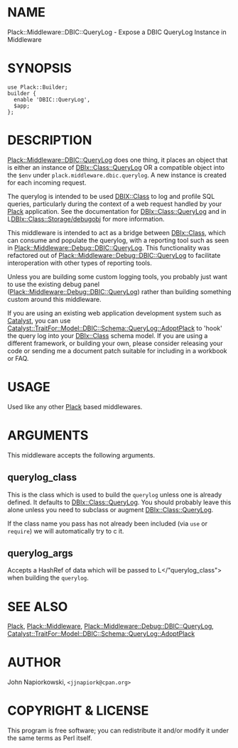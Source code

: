 # NAME

Plack::Middleware::DBIC::QueryLog - Expose a DBIC QueryLog Instance in Middleware

# SYNOPSIS

    use Plack::Builder;
    builder {
      enable 'DBIC::QueryLog',
      $app;
    };

# DESCRIPTION

[Plack::Middleware::DBIC::QueryLog](http://search.cpan.org/perldoc?Plack::Middleware::DBIC::QueryLog) does one thing, it places an object that
is either an instance of [DBIx::Class::QueryLog](http://search.cpan.org/perldoc?DBIx::Class::QueryLog) OR a compatible object into
the `$env` under `plack.middleware.dbic.querylog`.  A new instance is created
for each incoming request.

The querylog is intended to be used [DBIX::Class](http://search.cpan.org/perldoc?DBIX::Class) to log and profile SQL
queries, particularly during the context of a web request handled by your
[Plack](http://search.cpan.org/perldoc?Plack) application.  See the documentation for [DBIx::Class::QueryLog](http://search.cpan.org/perldoc?DBIx::Class::QueryLog) and
in L<DBIx::Class::Storage/debugobj> for more information.

This middleware is intended to act as a bridge between [DBIx::Class](http://search.cpan.org/perldoc?DBIx::Class), which
can consume and populate the querylog, with a reporting tool such as seen in
[Plack::Middleware::Debug::DBIC::QueryLog](http://search.cpan.org/perldoc?Plack::Middleware::Debug::DBIC::QueryLog).  This functionality was refactored
out of [Plack::Middleware::Debug::DBIC::QueryLog](http://search.cpan.org/perldoc?Plack::Middleware::Debug::DBIC::QueryLog) to facilitate interoperation
with other types of reporting tools.

Unless you are building some custom logging tools, you probably just want to
use the existing debug panel ([Plack::Middleware::Debug::DBIC::QueryLog](http://search.cpan.org/perldoc?Plack::Middleware::Debug::DBIC::QueryLog))
rather than building something custom around this middleware.

If you are using an existing web application development system such as [Catalyst](http://search.cpan.org/perldoc?Catalyst),
you can use [Catalyst::TraitFor::Model::DBIC::Schema::QueryLog::AdoptPlack](http://search.cpan.org/perldoc?Catalyst::TraitFor::Model::DBIC::Schema::QueryLog::AdoptPlack) to
'hook' the query log into your [DBIx::Class](http://search.cpan.org/perldoc?DBIx::Class) schema model.  If you are using
a different framework, or building your own, please consider releasing your
code or sending me a document patch suitable for including in a workbook or FAQ.

# USAGE

Used like any other [Plack](http://search.cpan.org/perldoc?Plack) based middlewares.

# ARGUMENTS

This middleware accepts the following arguments.

## querylog_class

This is the class which is used to build the `querylog` unless one is already
defined.  It defaults to [DBIx::Class::QueryLog](http://search.cpan.org/perldoc?DBIx::Class::QueryLog).  You should probably leave
this alone unless you need to subclass or augment [DBIx::Class::QueryLog](http://search.cpan.org/perldoc?DBIx::Class::QueryLog).

If the class name you pass has not already been included (via `use` or 
`require`) we will automatically try to c<require> it.

## querylog_args

Accepts a HashRef of data which will be passed to L</"querylog_class"> when
building the `querylog`.

# SEE ALSO

[Plack](http://search.cpan.org/perldoc?Plack), [Plack::Middleware](http://search.cpan.org/perldoc?Plack::Middleware), [Plack::Middleware::Debug::DBIC::QueryLog](http://search.cpan.org/perldoc?Plack::Middleware::Debug::DBIC::QueryLog),
[Catalyst::TraitFor::Model::DBIC::Schema::QueryLog::AdoptPlack](http://search.cpan.org/perldoc?Catalyst::TraitFor::Model::DBIC::Schema::QueryLog::AdoptPlack)

# AUTHOR

John Napiorkowski, `<jjnapiork@cpan.org>`

# COPYRIGHT & LICENSE

This program is free software; you can redistribute it and/or modify
it under the same terms as Perl itself.